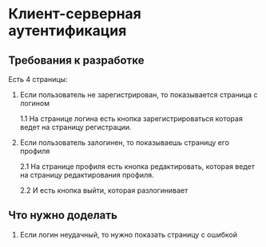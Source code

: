 # Клиент-серверная аутентификация

## Требования к разработке

Есть 4 страницы:
1. Если пользователь не зарегистрирован, то показывается страница с логином

   1.1 На странице логина есть кнопка зарегистрироваться которая ведет на страницу регистрации. 

2. Если пользователь залогинен, то показываешь страницу его профиля

   2.1 На странице профиля есть кнопка редактировать, которая ведет на страницу редактирования профиля.
   
   2.2 И есть кнопка выйти, которая разлогинивает

## Что нужно доделать

1. Если логин неудачный, то нужно показать страницу с ошибкой

